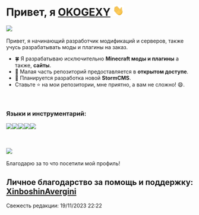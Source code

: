 <h1>Привет, я <a  href="https://funpay.com/users/2139350/">OKOGEXY</a> <img  src="https://raw.githubusercontent.com/ABSphreak/ABSphreak/master/gifs/Hi.gif" width="30px"></h1>

<img src="https://komarev.com/ghpvc/?username=okogexy&style=plastic" />

Привет, я начинающий разработчик модификаций и серверов, также учусь разрабатывать моды и плагины на заказ.<br>


- 🍀 Я разрабатываю исключительно **Minecraft моды и плагины** а также, **сайты**.
- 📂 Малая часть репозиторий предоставляется в **открытом доступе**.
- 🧱 Планируется разработка новой **StormCMS**.
- Ставьте ⭐ на мои репозитории, мне приятно, а вам не сложно! 😄.

<br>

<h3 align="left">Языки и инструментарий:</h3>
<p align="left"> <img src="https://img.icons8.com/color/48/4a90e2/python--v1.png"/><img src="https://img.icons8.com/color/48/4a90e2/java-coffee-cup-logo--v1.png"/><img src="https://img.icons8.com/color/48/4a90e2/visual-studio-code-2019.png"/><img src="https://img.icons8.com/color/48/4a90e2/git.png"/><img src="https://img.icons8.com/fluent/48/4a90e2/github.png"/> </p>

<br>
<br>
<img src = "https://github-readme-stats.vercel.app/api?username=okogexy&show_icons=true&theme=transparent" width = 500>

Благодарю за то что посетили мой профиль!

Личное благодарство за помощь и поддержку: [XinboshinAvergini](https://github.com/XinboshinAvergini)
---

Свежесть редакции: 19/11/2023 22:22
